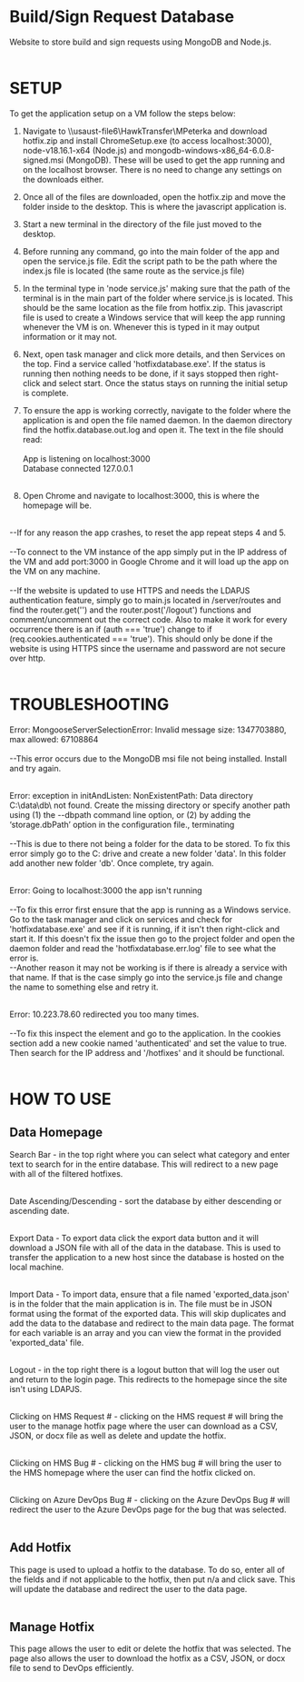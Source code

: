 # Build/Sign Request Database
Website to store build and sign requests using MongoDB and Node.js.
<br>
<br>


# SETUP

To get the application setup on a VM follow the steps below:
1. Navigate to \\\usaust-file6\HawkTransfer\MPeterka and download hotfix.zip and install ChromeSetup.exe (to access localhost:3000), node-v18.16.1-x64 (Node.js) and mongodb-windows-x86_64-6.0.8-signed.msi (MongoDB). These will be used to get the app running and on the localhost browser. There is no need to change any settings on the downloads either.
2. Once all of the files are downloaded, open the hotfix.zip and move the folder inside to the desktop. This is where the javascript application is.
3. Start a new terminal in the directory of the file just moved to the desktop.
4. Before running any command, go into the main folder of the app and open the service.js file. Edit the script path to be the path where the index.js file is located (the same route as the service.js file)
5. In the terminal type in 'node service.js' making sure that the path of the terminal is in the main part of the folder where service.js is located. This should be the same location as the file from hotfix.zip. This javascript file is used to create a Windows service that will keep the app running whenever the VM is on. Whenever this is typed in it may output information or it may not.
6. Next, open task manager and click more details, and then Services on the top. Find a service called 'hotfixdatabase.exe'. If the status is running then nothing needs to be done, if it says stopped then right-click and select start. Once the status stays on running the initial setup is complete.
7. To ensure the app is working correctly, navigate to the folder where the application is and open the file named daemon. In the daemon directory find the hotfix.database.out.log and open it. The text in the file should read: <br><br>
App is listening on localhost:3000 <br>
Database connected 127.0.0.1 <br> <br>

8. Open Chrome and navigate to localhost:3000, this is where the homepage will be.
<br>
--If for any reason the app crashes, to reset the app repeat steps 4 and 5.
<br>
<br>
--To connect to the VM instance of the app simply put in the IP address of the VM and add port:3000 in Google Chrome and it will load up the app on the VM on any machine.
<br>
<br>
--If the website is updated to use HTTPS and needs the LDAPJS authentication feature, simply go to main.js located in /server/routes and find the router.get('') and the router.post('/logout') functions and comment/uncomment out the correct code. Also to make it work for every occurrence there is an if (auth === 'true') change to if (req.cookies.authenticated === 'true').
This should only be done if the website is using HTTPS since the username and password are not secure over http.
<br>
<br>


# TROUBLESHOOTING

Error: MongooseServerSelectionError: Invalid message size: 1347703880, max allowed: 67108864 <br><br>
--This error occurs due to the MongoDB msi file not being installed. Install and try again. <br><br>

Error: exception in initAndListen: NonExistentPath: Data directory C:\data\db\ not found. Create the missing directory or specify another path using (1) the --dbpath command line option, or (2) by adding the ‘storage.dbPath’ option in the configuration file., terminating <br><br>
--This is due to there not being a folder for the data to be stored. To fix this error simply go to the C: drive and create a new folder 'data'. In this folder add another new folder 'db'. Once complete, try again. <br><br>

Error: Going to localhost:3000 the app isn't running <br><br>
--To fix this error first ensure that the app is running as a Windows service. Go to the task manager and click on services and check for 'hotfixdatabase.exe' and see if it is running, if it isn't then right-click and start it. If this doesn't fix the issue then go to the project folder and open the daemon folder and read the 'hotfixdatabase.err.log' file to see what the error is. <br>
--Another reason it may not be working is if there is already a service with that name. If that is the case simply go into the service.js file and change the name to something else and retry it.
<br><br>

Error: 10.223.78.60 redirected you too many times. <br><br>
--To fix this inspect the element and go to the application. In the cookies section add a new cookie named 'authenticated' and set the value to true. Then search for the IP address and '/hotfixes' and it should be functional.
<br><br>


# HOW TO USE
  
  
Data Homepage
------------------------------------------------------------------------------------------------------------------------------------------------------------------------------------------------------------------------------

Search Bar - in the top right where you can select what category and enter text to search for in the entire database. This will redirect to a new page with all of the filtered hotfixes.
<br>
<br>

Date Ascending/Descending - sort the database by either descending or ascending date.
<br>
<br>

Export Data - To export data click the export data button and it will download a JSON file with all of the data in the database. This is used to transfer the application to a new host since the database is hosted on the local machine.
<br>
<br>

Import Data - To import data, ensure that a file named 'exported_data.json' is in the folder that the main application is in. The file must be in JSON format using the format of the exported data. This will skip     duplicates and add the data to the database and redirect to the main data page. The format for each variable is an array and you can view the format in the provided 'exported_data' file.
<br>
<br>

Logout - in the top right there is a logout button that will log the user out and return to the login page. This redirects to the homepage since the site isn't using LDAPJS.
<br>
<br>

Clicking on HMS Request # - clicking on the HMS request # will bring the user to the manage hotfix page where the user can download as a CSV, JSON, or docx file as well as delete and update the hotfix.
<br>
<br>

Clicking on HMS Bug # - clicking on the HMS bug # will bring the user to the HMS homepage where the user can find the hotfix clicked on.
<br>
<br>

Clicking on Azure DevOps Bug # - clicking on the Azure DevOps Bug # will redirect the user to the Azure DevOps page for the bug that was selected.
<br>
<br>

    
Add Hotfix
------------------------------------------------------------------------------------------------------------------------------------------------------------------------------------------------------------------------------
  
This page is used to upload a hotfix to the database. To do so, enter all of the fields and if not applicable to the hotfix, then put n/a and click save. This will update the database and redirect the user to the data page.
<br>
<br>
  

Manage Hotfix
------------------------------------------------------------------------------------------------------------------------------------------------------------------------------------------------------------------------------

This page allows the user to edit or delete the hotfix that was selected. The page also allows the user to download the hotfix as a CSV, JSON, or docx file to send to DevOps efficiently.
<br>
<br>

